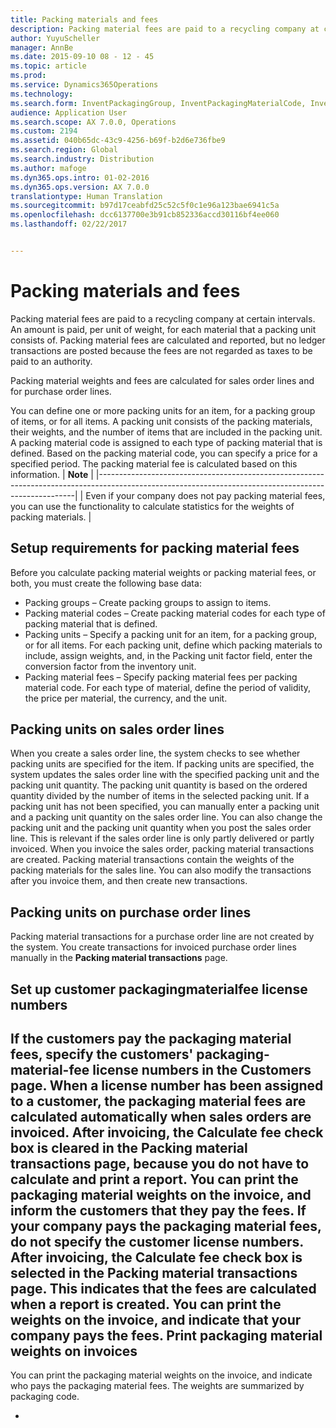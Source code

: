 ```yaml
---
title: Packing materials and fees
description: Packing material fees are paid to a recycling company at certain intervals. An amount is paid, per unit of weight, for each material that a packing unit consists of. Packing material fees are calculated and reported, but no ledger transactions are posted because the fees are not regarded as taxes to be paid to an authority.
author: YuyuScheller
manager: AnnBe
ms.date: 2015-09-10 08 - 12 - 45
ms.topic: article
ms.prod: 
ms.service: Dynamics365Operations
ms.technology: 
ms.search.form: InventPackagingGroup, InventPackagingMaterialCode, InventPackagingMaterialFee, InventPackagingMaterialTrans, InventPackagingMaterialTransPurch, InventPackagingUnit
audience: Application User
ms.search.scope: AX 7.0.0, Operations
ms.custom: 2194
ms.assetid: 040b65dc-43c9-4256-b69f-b2d6e736fbe9
ms.search.region: Global
ms.search.industry: Distribution
ms.author: mafoge
ms.dyn365.ops.intro: 01-02-2016
ms.dyn365.ops.version: AX 7.0.0
translationtype: Human Translation
ms.sourcegitcommit: b97d17ceabfd25c52c5f0c1e96a123bae6941c5a
ms.openlocfilehash: dcc6137700e3b91cb852336accd30116bf4ee060
ms.lasthandoff: 02/22/2017


---
```


# <a name="packing-materials-and-fees"></a>Packing materials and fees

Packing material fees are paid to a recycling company at certain intervals. An amount is paid, per unit of weight, for each material that a packing unit consists of. Packing material fees are calculated and reported, but no ledger transactions are posted because the fees are not regarded as taxes to be paid to an authority.

Packing material weights and fees are calculated for sales order lines and for purchase order lines.

You can define one or more packing units for an item, for a packing group of items, or for all items. A packing unit consists of the packing materials, their weights, and the number of items that are included in the packing unit. A packing material code is assigned to each type of packing material that is defined. Based on the packing material code, you can specify a price for a specified period. The packing material fee is calculated based on this information.
| **Note**                                                                                                                                             |
|------------------------------------------------------------------------------------------------------------------------------------------------------|
| Even if your company does not pay packing material fees, you can use the functionality to calculate statistics for the weights of packing materials. |

## <a name="setup-requirements-for-packing-material-fees"></a>Setup requirements for packing material fees
Before you calculate packing material weights or packing material fees, or both, you must create the following base data:

-   Packing groups – Create packing groups to assign to items.
-   Packing material codes – Create packing material codes for each type of packing material that is defined.
-   Packing units – Specify a packing unit for an item, for a packing group, or for all items. For each packing unit, define which packing materials to include, assign weights, and, in the Packing unit factor field, enter the conversion factor from the inventory unit.
-   Packing material fees – Specify packing material fees per packing material code. For each type of material, define the period of validity, the price per material, the currency, and the unit.

## <a name="packing-units-on-sales-order-lines"></a>Packing units on sales order lines
When you create a sales order line, the system checks to see whether packing units are specified for the item. If packing units are specified, the system updates the sales order line with the specified packing unit and the packing unit quantity. The packing unit quantity is based on the ordered quantity divided by the number of items in the selected packing unit. If a packing unit has not been specified, you can manually enter a packing unit and a packing unit quantity on the sales order line. You can also change the packing unit and the packing unit quantity when you post the sales order line. This is relevant if the sales order line is only partly delivered or partly invoiced. When you invoice the sales order, packing material transactions are created. Packing material transactions contain the weights of the packing materials for the sales line. You can also modify the transactions after you invoice them, and then create new transactions.

## <a name="packing-units-on-purchase-order-lines"></a>Packing units on purchase order lines
Packing material transactions for a purchase order line are not created by the system. You create transactions for invoiced purchase order lines manually in the **Packing material transactions** page.

## <a name="set-up-customer-packagingmaterialfee-license-numbers"></a>Set up customer packagingmaterialfee license numbers
If the customers pay the packaging material fees, specify the customers' packaging-material-fee license numbers in the **Customers** page. When a license number has been assigned to a customer, the packaging material fees are calculated automatically when sales orders are invoiced. After invoicing, the **Calculate fee** check box is cleared in the **Packing material transactions** page, because you do not have to calculate and print a report. You can print the packaging material weights on the invoice, and inform the customers that they pay the fees. If your company pays the packaging material fees, do not specify the customer license numbers. After invoicing, the **Calculate fee** check box is selected in the **Packing material transactions** page. This indicates that the fees are calculated when a report is created. You can print the weights on the invoice, and indicate that your company pays the fees.
Print packaging material weights on invoices
--------------------------------------------

You can print the packaging material weights on the invoice, and indicate who pays the packaging material fees. The weights are summarized by packaging code.
 
-




